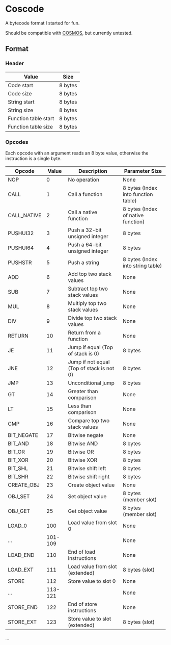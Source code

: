 # Coscode

A bytecode format I started for fun.

Should be compatible with [COSMOS](https://github.com/CosmosOS/Cosmos/), but currently untested.

## Format

### Header
| Value | Size |
|---|---|
|Code start  | 8 bytes|
|Code size   | 8 bytes|
|String start| 8 bytes|
|String size | 8 bytes|
|Function table start| 8 bytes|
|Function table size | 8 bytes|

### Opcodes
Each opcode with an argument reads an 8 byte value, otherwise the instruction is a single byte.

| Opcode         | Value | Description                                 | Parameter Size    |
|----------------|-------|---------------------------------------------|-------------------|
| NOP            | 0     | No operation                                | None              |
| CALL           | 1     | Call a function                             | 8 bytes  (Index into function table)         |
| CALL_NATIVE    | 2     | Call a native function                      | 8 bytes (Index of native function)          |
| PUSHUI32       | 3     | Push a 32-bit unsigned integer              | 8 bytes           |
| PUSHUI64       | 4     | Push a 64-bit unsigned integer              | 8 bytes           |
| PUSHSTR        | 5     | Push a string                               | 8 bytes (Index into string table)          |
| ADD            | 6     | Add top two stack values                    | None              |
| SUB            | 7     | Subtract top two stack values               | None              |
| MUL            | 8     | Multiply top two stack values               | None              |
| DIV            | 9     | Divide top two stack values                 | None              |
| RETURN         | 10    | Return from a function                      | None              |
| JE             | 11    | Jump if equal (Top of stack is 0)           | 8 bytes           |
| JNE            | 12    | Jump if not equal (Top of stack is not 0)   | 8 bytes           |
| JMP            | 13    | Unconditional jump                          | 8 bytes           |
| GT             | 14    | Greater than comparison                     | None              |
| LT             | 15    | Less than comparison                        | None              |
| CMP            | 16    | Compare top two stack values                | None              |
| BIT_NEGATE     | 17    | Bitwise negate                              | None              |
| BIT_AND        | 18    | Bitwise AND                                 | 8 bytes           |
| BIT_OR         | 19    | Bitwise OR                                  | 8 bytes           |
| BIT_XOR        | 20    | Bitwise XOR                                 | 8 bytes           |
| BIT_SHL         | 21    | Bitwise shift left                         | 8 bytes           |
| BIT_SHR         | 22    | Bitwise shift right                        | 8 bytes           |
| CREATE_OBJ      | 23    | Create object value                        | None              |
| OBJ_SET         | 24    | Set object value                           | 8 bytes (member slot) |
| OBJ_GET         | 25    | Get object value                           | 8 bytes (member slot) |
| LOAD_0         | 100   | Load value from slot 0                      | None              |
| ...            |101-109|                                             | None              |
| LOAD_END       | 110   | End of load instructions                    | None              |
| LOAD_EXT       | 111   | Load value from slot (extended)             | 8 bytes (slot)    |
| STORE          | 112   | Store value to slot 0                       | None              |
| ...            |113-121|                                             | None              |
| STORE_END      | 122   | End of store instructions                   | None              |
| STORE_EXT      | 123   | Store value to slot (extended)              | 8 bytes (slot)    |
...



